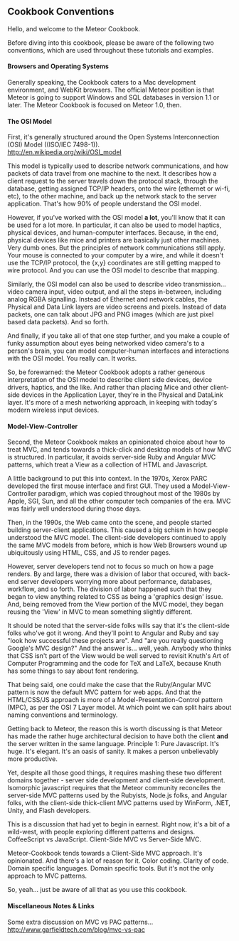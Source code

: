 ## Cookbook Conventions


Hello, and welcome to the Meteor Cookbook.

Before diving into this cookbook, please be aware of the following two conventions, which are used throughout these tutorials and examples.


#### Browsers and Operating Systems  
Generally speaking, the Cookbook caters to a Mac development environment, and WebKit browsers.  The official Meteor position is that Meteor is going to support Windows and SQL databases in version 1.1 or later.  The Meteor Cookbook is focused on Meteor 1.0, then. 


#### The OSI Model  

First, it's generally structured around the Open Systems Interconnection (OSI) Model ((ISO/IEC 7498-1)).  
http://en.wikipedia.org/wiki/OSI_model

This model is typically used to describe network communications, and how packets of data travel from one machine to the next.  It describes how a client request to the server travels down the protocol stack, through the database, getting assigned TCP/IP headers, onto the wire (ethernet or wi-fi, etc), to the other machine, and back up the network stack to the server application.  That's how 90% of people understand the OSI model.

However, if you've worked with the OSI model **a lot**, you'll know that it can be used for a lot more.  In particular, it can also be used to model haptics, physical devices, and human-computer interfaces.  Because, in the end, physical devices like mice and printers are basically just other machines.  Very dumb ones.  But the principles of network communications still apply.  Your mouse is connected to your computer by a wire, and while it doesn't use the TCP/IP protocol, the {x,y} coordinates are still getting mapped to wire protocol.  And you can use the OSI model to describe that mapping.

Similarly, the OSI model can also be used to describe video transmission...  video camera input, video output, and all the steps in-between, including analog RGBA signalling.   Instead of Ethernet and network cables, the Physical and Data Link layers are video screens and pixels.  Instead of data packets, one can talk about JPG and PNG images (which are just pixel based data packets).  And so forth.  

And finally, if you take all of that one step further, and you make a couple of funky assumption about eyes being networked video camera's to a person's brain, you can model computer-human interfaces and interactions with the OSI model.  You really can.  It works.  

So, be forewarned:  the Meteor Cookbook adopts a rather generous interpretation of the OSI model to describe client side devices, device drivers, haptics, and the like.  And rather than placing Mice and other client-side devices in the Application Layer, they're in the Physical and DataLink layer.  It's more of a mesh networking approach, in keeping with today's modern wireless input devices.  


#### Model-View-Controller  

Second, the Meteor Cookbook makes an opinionated choice about how to treat MVC, and tends towards a thick-click and desktop models of how MVC is structured. In particular, it avoids server-side Ruby and Angular MVC patterns, which treat a View as a collection of HTML and Javascript.  

A little background to put this into context.  In the 1970s, Xerox PARC developed the first mouse interface and first GUI.  They used a Model-View-Controller paradigm, which was copied throughout most of the 1980s by Apple, SGI, Sun, and all the other computer tech companies of the era.  MVC was fairly well understood during those days.  

Then, in the 1990s, the Web came onto the scene, and people started building server-client applications. This caused a big schism in how people understood the MVC model.  The client-side developers continued to apply the same MVC models from before, which is how Web Browsers wound up ubiquitously using HTML, CSS, and JS to render pages.  

However, server developers tend not to focus so much on how a page renders.  By and large, there was a division of labor that occured, with back-end server developers worrying more about performance, databases, workflow, and so forth.  The division of labor happened such that they began to view anything related to CSS as being a 'graphics design' issue.  And, being removed from the View portion of the MVC model, they began reusing the 'View' in MVC to mean something slightly different.  

It should be noted that the server-side folks wills say that it's the client-side folks who've got it wrong.  And they'll point to Angular and Ruby and say "look how successful these projects are".  And "are you really questioning Google's MVC design?"  And the answer is... well, yeah.  Anybody who thinks that CSS isn't part of the View would be well served to revisit Knuth's Art of Computer Programming and the code for TeX and LaTeX, because Knuth has some things to say about font rendering.  

That being said, one could make the case that the Ruby/Angular MVC pattern is now the default MVC pattern for web apps.  And that the HTML/CSS/JS approach is more of a Model-Presentation-Control pattern (MPC), as per the OSI 7 Layer model.  At which point we can split hairs about naming conventions and terminology.

Getting back to Meteor, the reason this is worth discussing is that Meteor has made the rather huge architectural decision to have both the client **and** the server written in the same language.  Principle 1:  Pure Javascript. It's huge.  It's elegant.  It's an oasis of sanity.  It makes a person unbelievably more productive.  

Yet, despite all those good things, it requires mashing these two different domains together - server side development and client-side development.  Isomorphic javascript requires that the Meteor community reconciles the server-side MVC patterns used by the Rubyists, Node.js folks, and Angular folks, with the client-side thick-client MVC patterns used by WinForm, .NET, Unity, and Flash developers.  

This is a discussion that had yet to begin in earnest.  Right now, it's a bit of a wild-west, with people exploring different patterns and designs.  CoffeeScript vs JavaScript.  Client-Side MVC vs Server-Side MVC.

Meteor-Cookbook tends towards a Client-Side MVC approach.  It's opinionated.  And there's a lot of reason for it.  Color coding.  Clarity of code.  Domain specific languages.  Domain specific tools.  But it's not the only approach to MVC patterns.  

So, yeah... just be aware of all that as you use this cookbook.

#### Miscellaneous Notes & Links  

Some extra discussion on MVC vs PAC patterns...  
http://www.garfieldtech.com/blog/mvc-vs-pac  
